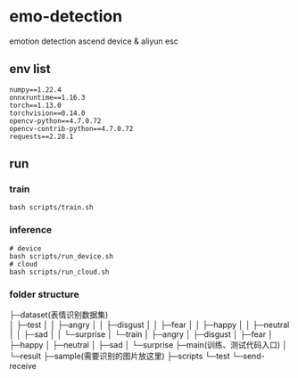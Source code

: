 # emo-detection
emotion detection ascend device &amp; aliyun esc

## env list

```
numpy==1.22.4
onnxruntime==1.16.3
torch==1.13.0
torchvision==0.14.0
opencv-python==4.7.0.72
opencv-contrib-python==4.7.0.72
requests==2.28.1
```

## run

### train
```
bash scripts/train.sh
```
### inference
```
# device
bash scripts/run_device.sh
# cloud
bash scripts/run_cloud.sh
```

### folder structure
├─dataset(表情识别数据集)             
│  ├─test
│  │  ├─angry
│  │  ├─disgust
│  │  ├─fear
│  │  ├─happy
│  │  ├─neutral
│  │  ├─sad
│  │  └─surprise
│  └─train
│      ├─angry
│      ├─disgust
│      ├─fear
│      ├─happy
│      ├─neutral
│      ├─sad
│      └─surprise
├─main(训练、测试代码入口)
│  └─result
├─sample(需要识别的图片放这里)
├─scripts
└─test
    └─send-receive

